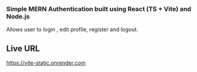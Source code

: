 ### Simple MERN Authentication built using React (TS + Vite) and Node.js

Allows user to login , edit profile, register and logout.

## Live URL 

https://vite-static.onrender.com
